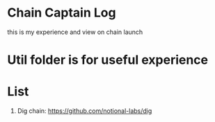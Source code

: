 # Chain Captain Log
this is my experience and view on chain launch

# Util folder is for useful experience

# List
1. Dig chain: https://github.com/notional-labs/dig
